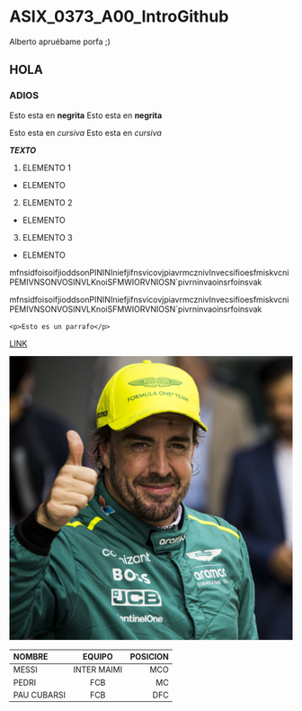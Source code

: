 # ASIX_0373_A00_IntroGithub
Alberto apruébame porfa ;)

## HOLA 
### ADIOS
Esto esta en __negrita__
Esto esta en **negrita**

Esto esta en _cursiva_
Esto esta en *cursiva*

__*TEXTO*__

1. ELEMENTO 1
* ELEMENTO 
2. ELEMENTO 2 
* ELEMENTO 
3. ELEMENTO 3
* ELEMENTO 


mfnsidfoisoifjioddsonPININIniefjifnsvicovjpiavrmcznivInvecsifioesfmiskvcniPEMIVNSONVOSINVLKnoiSFMWIORVNIOSN`pivrninvaoinsrfoinsvak


mfnsidfoisoifjioddsonPININIniefjifnsvicovjpiavrmcznivInvecsifioesfmiskvcniPEMIVNSONVOSINVLKnoiSFMWIORVNIOSN`pivrninvaoinsrfoinsvak


```
<p>Esto es un parrafo</p>
```

[LINK](https://www.google.com/?zx=1759402167197&no_sw_cr=1/ "TITULO DEL ENLACE")

![FOTONANO](./imagen1.jpg "FotoALONSO")


|NOMBRE|EQUIPO|POSICION|
|:-----------|:----------:|-----------:|
|MESSI|INTER MAIMI|MCO|
|PEDRI|FCB|MC|
|PAU CUBARSI|FCB|DFC|
